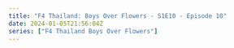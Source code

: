```yaml
---
title: "F4 Thailand: Boys Over Flowers - S1E10 - Episode 10"
date: 2024-01-05T21:56:04Z
series: ["F4 Thailand Boys Over Flowers"]
---
```



<mux-player stream-type="on-demand"
  src="https://kp3d-my.sharepoint.com/personal/ryoo_kp3d_onmicrosoft_com/_layouts/15/download.aspx?share=EUggbS_Wuc5OlelfEc67sXMBDLMsKNKhHjLAMExvlrrbMg" prefer-playback="mse" controls>
  </mux-player>
  
  
  <script src="https://cdn.jsdelivr.net/npm/@mux/mux-player"></script>
  
 <script type="application/ld+json">
 {
  "@context": "https://schema.org/",
  "@type": "VideoObject",
  "name": "F4 Thailand: Boys Over Flowers - S1E10 - Episode 10",
  "contentUrl": "https://stream.mux.com/1PD2foefLJRWGygUVCNAlXQ1Mpl47jQKGvhP4orJl9Q.m3u8",
  "thumbnailUrl": "https://www.themoviedb.org/t/p/original/zwsJRRmVozVZ1tDs8buIs97pCqm.jpg?width=314&fit_mode=preserve&time=25",
  "uploadDate": "2023-12-24T12:20:15Z",
}

</script>